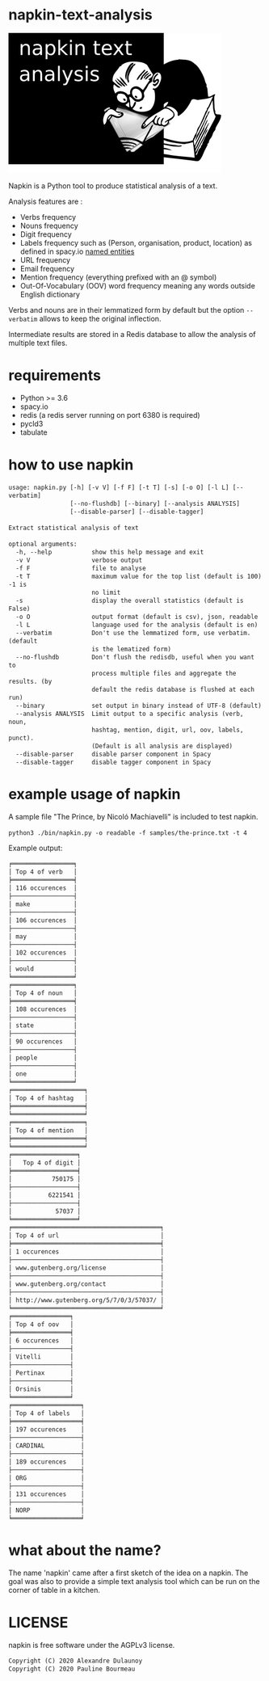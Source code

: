 # napkin-text-analysis

![napkin text analysis - logo](./logo/logo.png)

Napkin is a Python tool to produce statistical analysis of a text.

Analysis features are :

- Verbs frequency
- Nouns frequency
- Digit frequency
- Labels frequency such as (Person, organisation, product, location) as defined in spacy.io [named entities](https://spacy.io/api/annotation#named-entities)
- URL frequency
- Email frequency
- Mention frequency (everything prefixed with an @ symbol)
- Out-Of-Vocabulary (OOV) word frequency meaning any words outside English dictionary

Verbs and nouns are in their lemmatized form by default but the option `--verbatim` allows to keep the original inflection.

Intermediate results are stored in a Redis database to allow the analysis of multiple text files.

# requirements

- Python >= 3.6
- spacy.io
- redis (a redis server running on port 6380 is required)
- pycld3
- tabulate

# how to use napkin

~~~~
usage: napkin.py [-h] [-v V] [-f F] [-t T] [-s] [-o O] [-l L] [--verbatim]
                 [--no-flushdb] [--binary] [--analysis ANALYSIS]
                 [--disable-parser] [--disable-tagger]

Extract statistical analysis of text

optional arguments:
  -h, --help           show this help message and exit
  -v V                 verbose output
  -f F                 file to analyse
  -t T                 maximum value for the top list (default is 100) -1 is
                       no limit
  -s                   display the overall statistics (default is False)
  -o O                 output format (default is csv), json, readable
  -l L                 language used for the analysis (default is en)
  --verbatim           Don't use the lemmatized form, use verbatim. (default
                       is the lematized form)
  --no-flushdb         Don't flush the redisdb, useful when you want to
                       process multiple files and aggregate the results. (by
                       default the redis database is flushed at each run)
  --binary             set output in binary instead of UTF-8 (default)
  --analysis ANALYSIS  Limit output to a specific analysis (verb, noun,
                       hashtag, mention, digit, url, oov, labels, punct).
                       (Default is all analysis are displayed)
  --disable-parser     disable parser component in Spacy
  --disable-tagger     disable tagger component in Spacy
~~~~

# example usage of napkin

A sample file "The Prince, by Nicoló Machiavelli" is included to test napkin.

`python3 ./bin/napkin.py -o readable -f samples/the-prince.txt -t 4`

Example output:

~~~~
╒═════════════════╕
│ Top 4 of verb   │
╞═════════════════╡
│ 116 occurences  │
├─────────────────┤
│ make            │
├─────────────────┤
│ 106 occurences  │
├─────────────────┤
│ may             │
├─────────────────┤
│ 102 occurences  │
├─────────────────┤
│ would           │
╘═════════════════╛
╒═════════════════╕
│ Top 4 of noun   │
╞═════════════════╡
│ 108 occurences  │
├─────────────────┤
│ state           │
├─────────────────┤
│ 90 occurences   │
├─────────────────┤
│ people          │
├─────────────────┤
│ one             │
╘═════════════════╛
╒════════════════════╕
│ Top 4 of hashtag   │
╞════════════════════╡
╘════════════════════╛
╒════════════════════╕
│ Top 4 of mention   │
╞════════════════════╡
╘════════════════════╛
╒══════════════════╕
│   Top 4 of digit │
╞══════════════════╡
│           750175 │
├──────────────────┤
│          6221541 │
├──────────────────┤
│            57037 │
╘══════════════════╛
╒═════════════════════════════════════════╕
│ Top 4 of url                            │
╞═════════════════════════════════════════╡
│ 1 occurences                            │
├─────────────────────────────────────────┤
│ www.gutenberg.org/license               │
├─────────────────────────────────────────┤
│ www.gutenberg.org/contact               │
├─────────────────────────────────────────┤
│ http://www.gutenberg.org/5/7/0/3/57037/ │
╘═════════════════════════════════════════╛
╒════════════════╕
│ Top 4 of oov   │
╞════════════════╡
│ 6 occurences   │
├────────────────┤
│ Vitelli        │
├────────────────┤
│ Pertinax       │
├────────────────┤
│ Orsinis        │
╘════════════════╛
╒═══════════════════╕
│ Top 4 of labels   │
╞═══════════════════╡
│ 197 occurences    │
├───────────────────┤
│ CARDINAL          │
├───────────────────┤
│ 189 occurences    │
├───────────────────┤
│ ORG               │
├───────────────────┤
│ 131 occurences    │
├───────────────────┤
│ NORP              │
╘═══════════════════╛
~~~~

# what about the name?

The name 'napkin' came after a first sketch of the idea on a napkin. The goal was also to provide a simple text analysis tool which can be run on the corner of table in a kitchen.

# LICENSE

napkin is free software under the AGPLv3 license.

~~~~
Copyright (C) 2020 Alexandre Dulaunoy
Copyright (C) 2020 Pauline Bourmeau
~~~~
